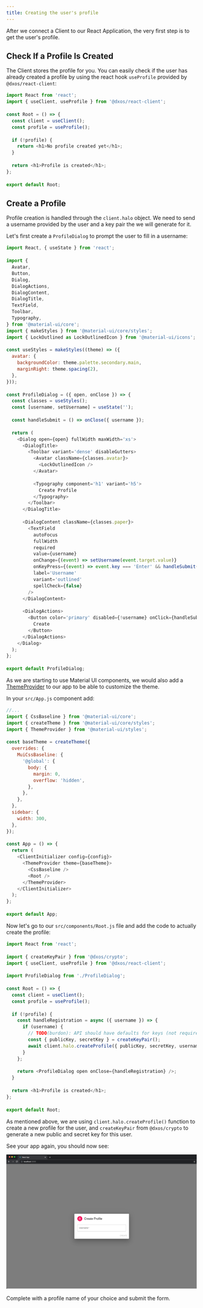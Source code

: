 ```yaml
---
title: Creating the user's profile
---
```


After we connect a Client to our React Application, the very first step is to get the user's profile.

## Check If a Profile Is Created

The Client stores the profile for you. You can easily check if the user has already created a profile by using the react hook `useProfile` provided by `@dxos/react-client`:

```jsx:title=src/components/Root.js
import React from 'react';
import { useClient, useProfile } from '@dxos/react-client';

const Root = () => {
  const client = useClient();
  const profile = useProfile();

  if (!profile) {
    return <h1>No profile created yet</h1>;
  }

  return <h1>Profile is created</h1>;
};

export default Root;
```

## Create a Profile

Profile creation is handled through the `client.halo` object. We need to send a username provided by the user and a key pair the we will generate for it.

Let's first create a `ProfileDialog` to prompt the user to fill in a username:

```jsx:title=src/components/ProfileDialog.js
import React, { useState } from 'react';

import {
  Avatar,
  Button,
  Dialog,
  DialogActions,
  DialogContent,
  DialogTitle,
  TextField,
  Toolbar,
  Typography,
} from '@material-ui/core';
import { makeStyles } from '@material-ui/core/styles';
import { LockOutlined as LockOutlinedIcon } from '@material-ui/icons';

const useStyles = makeStyles((theme) => ({
  avatar: {
    backgroundColor: theme.palette.secondary.main,
    marginRight: theme.spacing(2),
  },
}));

const ProfileDialog = ({ open, onClose }) => {
  const classes = useStyles();
  const [username, setUsername] = useState('');

  const handleSubmit = () => onClose({ username });

  return (
    <Dialog open={open} fullWidth maxWidth='xs'>
      <DialogTitle>
        <Toolbar variant='dense' disableGutters>
          <Avatar className={classes.avatar}>
            <LockOutlinedIcon />
          </Avatar>

          <Typography component='h1' variant='h5'>
            Create Profile
          </Typography>
        </Toolbar>
      </DialogTitle>

      <DialogContent className={classes.paper}>
        <TextField
          autoFocus
          fullWidth
          required
          value={username}
          onChange={(event) => setUsername(event.target.value)}
          onKeyPress={(event) => event.key === 'Enter' && handleSubmit()}
          label='Username'
          variant='outlined'
          spellCheck={false}
        />
      </DialogContent>

      <DialogActions>
        <Button color='primary' disabled={!username} onClick={handleSubmit}>
          Create
        </Button>
      </DialogActions>
    </Dialog>
  );
};

export default ProfileDialog;
```

As we are starting to use Material UI components, we would also add a [ThemeProvider](https://material-ui.com/customization/theming/#theme-provider) to our app to be able to customize the theme.

In your `src/App.js` component add:

```jsx:title=src/App.js
//...
import { CssBaseline } from '@material-ui/core';
import { createTheme } from '@material-ui/core/styles';
import { ThemeProvider } from '@material-ui/styles';

const baseTheme = createTheme({
  overrides: {
    MuiCssBaseline: {
      '@global': {
        body: {
          margin: 0,
          overflow: 'hidden',
        },
      },
    },
  },
  sidebar: {
    width: 300,
  },
});

const App = () => {
  return (
    <ClientInitializer config={config}>
      <ThemeProvider theme={baseTheme}>
        <CssBaseline />
        <Root />
      </ThemeProvider>
    </ClientInitializer>
  );
};

export default App;
```

Now let's go to our `src/components/Root.js` file and add the code to actually create the profile:

```jsx:title=src/components/Root.js
import React from 'react';

import { createKeyPair } from '@dxos/crypto';
import { useClient, useProfile } from '@dxos/react-client';

import ProfileDialog from './ProfileDialog';

const Root = () => {
  const client = useClient();
  const profile = useProfile();

  if (!profile) {
    const handleRegistration = async ({ username }) => {
      if (username) {
        // TODO(burdon): API should have defaults for keys (not require crypto).
        const { publicKey, secretKey } = createKeyPair();
        await client.halo.createProfile({ publicKey, secretKey, username });
      }
    };

    return <ProfileDialog open onClose={handleRegistration} />;
  }

  return <h1>Profile is created</h1>;
};

export default Root;
```

As mentioned above, we are using `client.halo.createProfile()` function to create a new profile for the user, and `createKeyPair` from `@dxos/crypto` to generate a new public and secret key for this user.

See your app again, you should now see:

![Tasks App - Create Profile](./images/introduction-00.png)

Complete with a profile name of your choice and submit the form.
